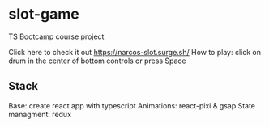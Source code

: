 # slot-game

TS Bootcamp course project

Click here to check it out https://narcos-slot.surge.sh/
How to play: click on drum in the center of bottom controls or press Space

## Stack

Base: create react app with typescript
Animations: react-pixi & gsap
State managment: redux
